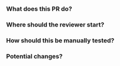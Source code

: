 ### What does this PR do?


### Where should the reviewer start?


### How should this be manually tested?


### Potential changes?
